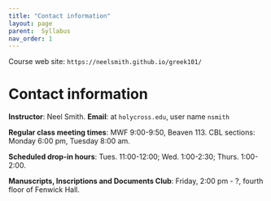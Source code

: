 ```yaml
---
title: "Contact information"
layout: page
parent:  Syllabus
nav_order: 1
---
```



Course web site: `https://neelsmith.github.io/greek101/`

# Contact information

**Instructor**: Neel Smith.  **Email**: at `holycross.edu`, user name `nsmith`

**Regular class meeting times**:  MWF 9:00-9:50, Beaven 113.  CBL sections: Monday 6:00 pm, Tuesday 8:00 am. 

**Scheduled drop-in hours**:  Tues. 11:00-12:00;  Wed. 1:00-2:30; Thurs. 1:00-2:00.

**Manuscripts, Inscriptions and Documents Club**:  Friday, 2:00 pm - ?, fourth floor of Fenwick Hall.

